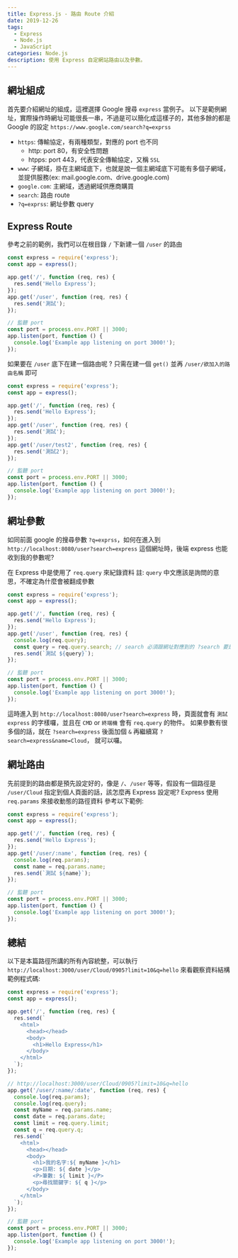 ```yaml
---
title: Express.js - 路由 Route 介紹
date: 2019-12-26
tags: 
  - Express
  - Node.js
  - JavaScript
categories: Node.js
description: 使用 Express 自定網站路由以及參數。
---
```

## 網址組成
首先要介紹網址的組成，這裡選擇 Google 搜尋 `express` 當例子。
以下是範例網址，實際操作時網址可能很長一串，不過是可以簡化成這樣子的，其他多餘的都是 Google 的設定
`https://www.google.com/search?q=exprss`
* `https`: 傳輸協定，有兩種類型，對應的 port 也不同
  * http: port 80，有安全性問題
  * htpps: port 443，代表安全傳輸協定，又稱 `SSL`
* `www`: 子網域，掛在主網域底下，也就是說一個主網域底下可能有多個子網域，並提供服務(ex: mail.google.com、drive.google.com)
* `google.com`: 主網域，透過網域供應商購買
* `search`: 路由 route
* `?q=exprss`: 網址參數 query

## Express Route
參考之前的範例，我們可以在根目錄 `/` 下新建一個 `/user` 的路由
``` JavaScript
const express = require('express');
const app = express();

app.get('/', function (req, res) {
  res.send('Hello Express');
});
app.get('/user', function (req, res) {
  res.send('測試');
});

// 監聽 port
const port = process.env.PORT || 3000;
app.listen(port, function () {
  console.log('Example app listening on port 3000!');
});
```
如果要在 `/user` 底下在建一個路由呢 ? 只需在建一個 `get()` 並再 `/user/欲加入的路由名稱` 即可
``` JavaScript
const express = require('express');
const app = express();

app.get('/', function (req, res) {
  res.send('Hello Express');
});
app.get('/user', function (req, res) {
  res.send('測試');
});
app.get('/user/test2', function (req, res) {
  res.send('測試2');
});

// 監聽 port
const port = process.env.PORT || 3000;
app.listen(port, function () {
  console.log('Example app listening on port 3000!');
});
```

## 網址參數
如同前面 google 的搜尋參數 `?q=exprss`，如何在進入到 `http://localhost:8080/user?search=express` 這個網址時，後端 express 也能收到我的參數呢?

在 Express 中是使用了 `req.query` 來紀錄資料
註: `query` 中文應該是詢問的意思，不確定為什麼會被翻成參數
``` JavaScript
const express = require('express');
const app = express();

app.get('/', function (req, res) {
  res.send('Hello Express');
});
app.get('/user', function (req, res) {
  console.log(req.query);
  const query = req.query.search; // search 必須跟網址對應到的 ?search 要是相同的呦
  res.send(`測試 ${query}`);
});

// 監聽 port
const port = process.env.PORT || 3000;
app.listen(port, function () {
  console.log('Example app listening on port 3000!');
});
```
這時進入到 `http://localhost:8080/user?search=express` 時，頁面就會有 `測試 express` 的字樣囉，並且在 `CMD` or `終端機` 會有 `req.query` 的物件。
如果參數有很多個的話，就在 `?search=express` 後面加個 `&` 再繼續寫 `?search=express&name=Cloud`， 就可以囉。

## 網址路由
先前提到的路由都是預先設定好的，像是 `/`、`/user` 等等，假設有一個路徑是 `/user/Cloud` 指定到個人頁面的話，該怎麼再 Express 設定呢?
Express 使用 `req.params` 來接收動態的路徑資料
參考以下範例:
``` JavaScript
const express = require('express');
const app = express();

app.get('/', function (req, res) {
  res.send('Hello Express');
});
app.get('/user/:name', function (req, res) {
  console.log(req.params);
  const name = req.params.name;
  res.send(`測試 ${name}`);
});

// 監聽 port
const port = process.env.PORT || 3000;
app.listen(port, function () {
  console.log('Example app listening on port 3000!');
});
```

## 總結
以下是本篇路徑所講的所有內容統整，可以執行 `http://localhost:3000/user/Cloud/0905?limit=10&q=hello` 來看觀察資料結構
範例程式碼:
``` JavaScript
const express = require('express');
const app = express();

app.get('/', function (req, res) {
  res.send(`
    <html>
      <head></head>
      <body>
        <h1>Hello Express</h1>
      </body>
    </html>
  `);
});

// http://localhost:3000/user/Cloud/0905?limit=10&q=hello
app.get('/user/:name/:date', function (req, res) {
  console.log(req.params);
  console.log(req.query);
  const myName = req.params.name;
  const date = req.params.date;
  const limit = req.query.limit;
  const q = req.query.q;
  res.send(`
    <html>
      <head></head>
      <body>
        <h1>我的名字:${ myName }</h1>
        <p>日期: ${ date }</p>
        <P>筆數: ${ limit }</P>
        <p>尋找關鍵字: ${ q }</p>
      </body>
    </html>
  `);
});

// 監聽 port
const port = process.env.PORT || 3000;
app.listen(port, function () {
  console.log('Example app listening on port 3000!');
});
```
